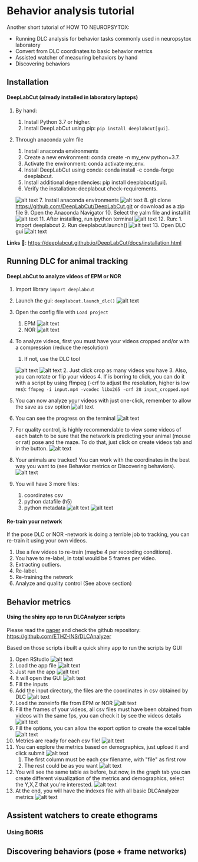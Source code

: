 # Behavior analysis tutorial

Another short tutorial of HOW TO NEUROPSYTOX:

- Running DLC analysis for behavior tasks commonly used in neuropsytox laboratory
- Convert from DLC coordinates to basic behavior metrics
- Assisted watcher of measuring behaviors by hand
- Discovering behaviors

## Installation 

#### DeepLabCut (already installed in laboratory laptops)

1. By hand:
   1. Install Python 3.7 or higher.
   2. Install DeepLabCut using pip: `pip install deeplabcut[gui]`.
2. Through anaconda yalm file
   1. Install anaconda environments
   2. Create a new environment: conda create -n my_env python=3.7.
   3. Activate the environment: conda activate my_env.
   4. Install DeepLabCut using conda: conda install -c conda-forge deeplabcut.
   5. Install additional dependencies: pip install deeplabcut[gui].
   6. Verify the installation: deeplabcut check-requirements.

   ![alt text](image.png)
   7. Install anaconda environments
   ![alt text](image-1.png)
   8. git clone https://github.com/DeepLabCut/DeepLabCut.git or download as a zip file
   9. Open the Anaconda Navigator
   10. Select the yalm file and install it 
   ![alt text](image-2.png)
   11. After installing, run ipython terminal
   ![alt text](image-3.png)
   12. Run:
       1.  Import deeplabcut
       2.  Run deeplabcut.launch()
   ![alt text](image-4.png)
   13. Open DLC gui
   ![alt text](image-5.png)


**Links** 📖:
https://deeplabcut.github.io/DeepLabCut/docs/installation.html

## Running DLC for animal tracking
#### DeepLabCut to analyze videos of EPM or NOR

1. Import library `import deeplabcut`
2. Launch the gui: `deeplabcut.launch_dlc()`
   ![alt text](image-6.png)
3. Open the config file with `Load project`
   1. EPM
   ![alt text](image-9.png)
   2. NOR
   ![alt text](image-8.png)

4. To analyze videos, first you must have your videos cropped and/or with a compression (reduce the resolution)
   1. If not, use the DLC tool
   
   ![alt text](image-10.png)
   ![alt text](image-11.png)
   2. Just click crop as many videos you have 
   3. Also, you can rotate or flip your videos
   4. If is borring to click, you can do it with a script by using ffmpeg (-crf to adjust the resolution, higher is low res):
    `ffmpeg -i input.mp4 -vcodec libx265 -crf 28 input_cropped.mp4`
5. You can now analyze your videos with just one-click, remember to allow the save as csv option
   ![alt text](image-12.png)
6. You can see the progress on the terminal
   ![alt text](image-13.png)
7. For quality control, is highly recommendable to view some videos of each batch to be sure that the network is predicting your animal (mouse or rat) pose and the maze. To do that, just click on create videos tab and in the button.
   ![alt text](image-14.png)
8. Your animals are tracked! You can work with the coordinates in the best way you want to (see Behavior metrics or Discovering behaviors).
   ![alt text](image-15.png)
9. You will have 3 more files:
   1.  coordinates csv
   2.  python datafile (h5)
   3.  python metadata
   ![alt text](image-17.png)
   ![alt text](image-16.png)

#### Re-train your network
If the pose DLC or NOR -network is doing a terrible job to tracking, you can re-train it using your own videos. 

1. Use a few videos to re-train (maybe 4 per recording conditions).
2. You have to re-label, in total would be 5 frames per video.
3. Extracting outliers.
4. Re-label.
5. Re-training the network
6. Analyze and quality control (See above section)

## Behavior metrics
#### Using the shiny app to run DLCAnalyzer scripts
Please read the [paper](https://www.nature.com/articles/s41386-020-0776-y) and check the github repository: https://github.com/ETHZ-INS/DLCAnalyzer

Based on those scripts i built a quick shiny app to run the scripts by GUI

1. Open RStudio
   ![alt text](image-18.png)
2. Load the app file
   ![alt text](image-19.png)
3. Just run the app
   ![alt text](image-20.png)
4. It will open the GUI
   ![alt text](image-22.png)
5. Fill the inputs
6. Add the input directory, the files are the coordinates in csv obtained by DLC
   ![alt text](image-23.png)
7. Load the zoneinfo file from EPM or NOR
   ![alt text](image-24.png)
8. Fill the frames of your videos, all csv files must have been obtained from videos with the same fps, you can check it by see the videos details
   ![alt text](image-26.png)
9. Fill the options, you can allow the export option to create the excel table
   ![alt text](image-27.png)
10. Metrics are ready for each csv file!
   ![alt text](image-28.png)
11. You can explore the metrics based on demographics, just upload it and click submit
   ![alt text](image-29.png)
    1.  The first column must be each csv filename, with "file" as first row
    2.  The rest could be as you want
        ![alt text](image-31.png)
12. You will see the same table as before, but now, in the graph tab you can create different visualization of the metrics and demographics, select the Y,X,Z that you're interested.
   ![alt text](image-30.png)
13. At the end, you will have the indexes file with all basic DLCAnalyzer metrics
   ![alt text](image-32.png)

## Assistent watchers to create ethograms
### Using BORIS

## Discovering behaviors (pose + frame networks)





